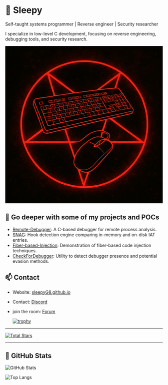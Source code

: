 # 🧠 Sleepy

Self-taught systems programmer | Reverse engineer | Security researcher

I specialize in low-level C development, focusing on reverse engineering, debugging tools, and security research.

![View the PDF Document](E56F9B52-67F8-48F3-97DD-8EC7DD45806F.png)

## 🔧 Go deeper with some of my projects and POCs

- [Remote-Debugger](https://github.com/sleepyG8/Remote-Debugger): A C-based debugger for remote process analysis.
- [SNAG](https://github.com/sleepyG8/SNAG): Hook detection engine comparing in-memory and on-disk IAT entries.
- [Fiber-based-Injection](https://github.com/sleepyG8/Fiber-based-Injection): Demonstration of fiber-based code injection techniques.
- [CheckForDebugger](https://github.com/sleepyG8/CheckForDebugger): Utility to detect debugger presence and potential evasion methods.

## 📫 Contact

- Website: [sleepyG8.github.io](https://sleepyG8.github.io)
- Contact: [Discord](https://discord.gg/jCjGgvuM)
- join the room: [Forum](https://coinzh.in/forum)

  [![trophy](https://github-profile-trophy.vercel.app/?username=sleepyG8&theme=onedark)](https://github.com/ryo-ma/github-profile-trophy)

---

[![Total Stars](https://img.shields.io/github/stars/sleepyG8?affiliations=OWNER&style=flat-square)](https://github.com/sleepyG8?tab=repositories)

---

## 🧰 GitHub Stats

![GitHub Stats](https://github-readme-stats.vercel.app/api?username=sleepyG8&show_icons=true&theme=github_dark)

![Top Langs](https://github-readme-stats.vercel.app/api/top-langs/?username=sleepyG8&layout=compact&theme=github_dark)


